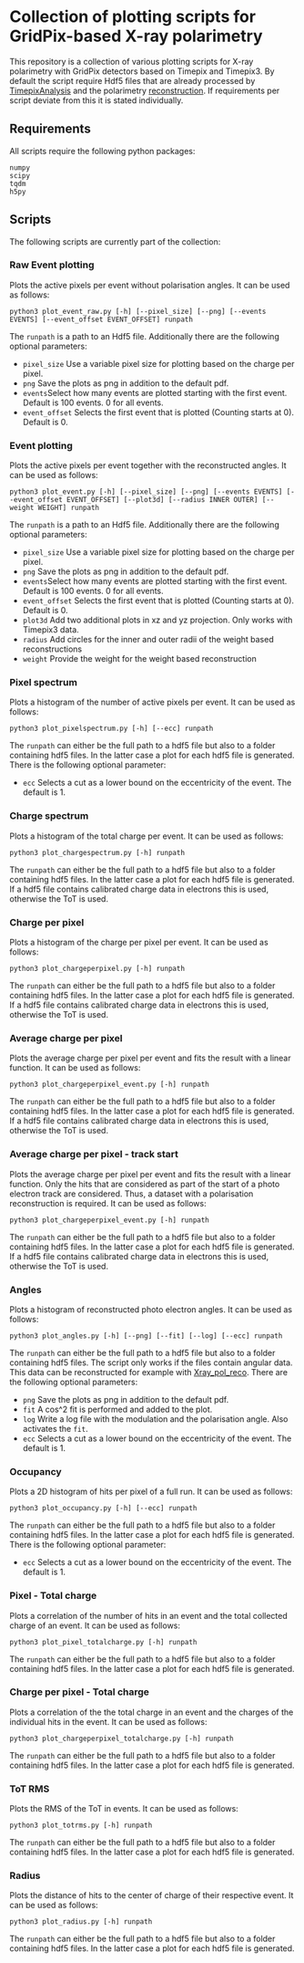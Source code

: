 # Collection of plotting scripts for GridPix-based X-ray polarimetry

This repository is a collection of various plotting scripts for X-ray polarimetry with
GridPix detectors based on Timepix and Timepix3. By default the script require Hdf5 files
that are already processed by [TimepixAnalysis](https://github.com/Vindaar/TimepixAnalysis)
and the polarimetry [reconstruction](https://github.com/GasDet-Bonn/Xray_pol_reco). If
requirements per script deviate from this it is stated individually.

## Requirements
All scripts require the following python packages:
```
numpy
scipy
tqdm
h5py
```

## Scripts
The following scripts are currently part of the collection:

### Raw Event plotting
Plots the active pixels per event without polarisation angles. It can be
used as follows:
```
python3 plot_event_raw.py [-h] [--pixel_size] [--png] [--events EVENTS] [--event_offset EVENT_OFFSET] runpath
```
The `runpath` is a path to an Hdf5 file. Additionally there are the following optional parameters:
- `pixel_size` Use a variable pixel size for plotting based on the charge per pixel.
- `png` Save the plots as png in addition to the default pdf.
- `events`Select how many events are plotted starting with the first event. Default is 100 events. 0 for all events.
- `event_offset` Selects the first event that is plotted (Counting starts at 0). Default is 0.


### Event plotting
Plots the active pixels per event together with the reconstructed angles. It can be
used as follows:
```
python3 plot_event.py [-h] [--pixel_size] [--png] [--events EVENTS] [--event_offset EVENT_OFFSET] [--plot3d] [--radius INNER OUTER] [--weight WEIGHT] runpath
```
The `runpath` is a path to an Hdf5 file. Additionally there are the following optional parameters:
- `pixel_size` Use a variable pixel size for plotting based on the charge per pixel.
- `png` Save the plots as png in addition to the default pdf.
- `events`Select how many events are plotted starting with the first event. Default is 100 events. 0 for all events.
- `event_offset` Selects the first event that is plotted (Counting starts at 0). Default is 0.
- `plot3d` Add two additional plots in xz and yz projection. Only works with Timepix3 data.
- `radius` Add circles for the inner and outer radii of the weight based reconstructions
- `weight` Provide the weight for the weight based reconstruction


### Pixel spectrum
Plots a histogram of the number of active pixels per event. It can be used as follows:
```
python3 plot_pixelspectrum.py [-h] [--ecc] runpath
```
The `runpath` can either be the full path to a hdf5 file but also to a folder containing
hdf5 files. In the latter case a plot for each hdf5 file is generated.
There is the following optional parameter:
- `ecc` Selects a cut as a lower bound on the eccentricity of the event. The default is 1.


### Charge spectrum
Plots a histogram of the total charge per event. It can be used as follows:
```
python3 plot_chargespectrum.py [-h] runpath
```
The `runpath` can either be the full path to a hdf5 file but also to a folder containing
hdf5 files. In the latter case a plot for each hdf5 file is generated. If a hdf5 file
contains calibrated charge data in electrons this is used, otherwise the ToT is used.


### Charge per pixel
Plots a histogram of the charge per pixel per event. It can be used as follows:
```
python3 plot_chargeperpixel.py [-h] runpath
```
The `runpath` can either be the full path to a hdf5 file but also to a folder containing
hdf5 files. In the latter case a plot for each hdf5 file is generated. If a hdf5 file
contains calibrated charge data in electrons this is used, otherwise the ToT is used.


### Average charge per pixel
Plots the average charge per pixel per event and fits the result with a linear function.
It can be used as follows:
```
python3 plot_chargeperpixel_event.py [-h] runpath
```
The `runpath` can either be the full path to a hdf5 file but also to a folder containing
hdf5 files. In the latter case a plot for each hdf5 file is generated. If a hdf5 file
contains calibrated charge data in electrons this is used, otherwise the ToT is used.


### Average charge per pixel - track start
Plots the average charge per pixel per event and fits the result with a linear function.
Only the hits that are considered as part of the start of a photo electron track are
considered. Thus, a dataset with a polarisation reconstruction is required.
It can be used as follows:
```
python3 plot_chargeperpixel_event.py [-h] runpath
```
The `runpath` can either be the full path to a hdf5 file but also to a folder containing
hdf5 files. In the latter case a plot for each hdf5 file is generated. If a hdf5 file
contains calibrated charge data in electrons this is used, otherwise the ToT is used.

### Angles
Plots a histogram of reconstructed photo electron angles. It can be used as follows:
```
python3 plot_angles.py [-h] [--png] [--fit] [--log] [--ecc] runpath
```
The `runpath` can either be the full path to a hdf5 file but also to a folder containing
hdf5 files. The script only works if the files contain angular data. This data can be
reconstructed for example with [Xray_pol_reco](https://github.com/GasDet-Bonn/Xray_pol_reco).
There are the following optional parameters:
- `png` Save the plots as png in addition to the default pdf.
- `fit` A cos^2 fit is performed and added to the plot.
- `log` Write a log file with the modulation and the polarisation angle. Also activates the `fit`.
- `ecc` Selects a cut as a lower bound on the eccentricity of the event. The default is 1.


### Occupancy
Plots a 2D histogram of hits per pixel of a full run. It can be used as follows:
```
python3 plot_occupancy.py [-h] [--ecc] runpath
```
The `runpath` can either be the full path to a hdf5 file but also to a folder containing
hdf5 files. In the latter case a plot for each hdf5 file is generated. 
There is the following optional parameter:
- `ecc` Selects a cut as a lower bound on the eccentricity of the event. The default is 1.


### Pixel - Total charge
Plots a correlation of the number of hits in an event and the total collected charge of an event.
It can be used as follows:
```
python3 plot_pixel_totalcharge.py [-h] runpath
```
The `runpath` can either be the full path to a hdf5 file but also to a folder containing
hdf5 files. In the latter case a plot for each hdf5 file is generated. 


### Charge per pixel - Total charge
Plots a correlation of the the total charge in an event and the charges of the individual hits in
the event. It can be used as follows:
```
python3 plot_chargeperpixel_totalcharge.py [-h] runpath
```
The `runpath` can either be the full path to a hdf5 file but also to a folder containing
hdf5 files. In the latter case a plot for each hdf5 file is generated. 


### ToT RMS
Plots the RMS of the ToT in events. It can be used as follows:
```
python3 plot_totrms.py [-h] runpath
```
The `runpath` can either be the full path to a hdf5 file but also to a folder containing
hdf5 files. In the latter case a plot for each hdf5 file is generated.


### Radius
Plots the distance of hits to the center of charge of their respective event. It can be used as follows:
```
python3 plot_radius.py [-h] runpath
```
The `runpath` can either be the full path to a hdf5 file but also to a folder containing
hdf5 files. In the latter case a plot for each hdf5 file is generated.
